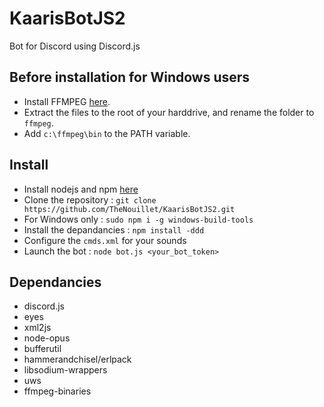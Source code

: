 # KaarisBotJS2

Bot for Discord using Discord.js

## Before installation for Windows users

* Install FFMPEG [here](https://ffmpeg.zeranoe.com/builds/).
* Extract the files to the root of your harddrive, and rename the folder to `ffmpeg`.
* Add `c:\ffmpeg\bin` to the PATH variable.

## Install

* Install nodejs and npm [here](https://nodejs.org/en/)
* Clone the repository : `git clone https://github.com/TheNouillet/KaarisBotJS2.git`
* For Windows only : `sudo npm i -g windows-build-tools`
* Install the depandancies : `npm install -ddd`
* Configure the `cmds.xml` for your sounds
* Launch the bot : `node bot.js <your_bot_token>`

## Dependancies

* discord.js
* eyes
* xml2js
* node-opus
* bufferutil
* hammerandchisel/erlpack
* libsodium-wrappers
* uws
* ffmpeg-binaries